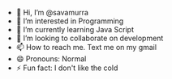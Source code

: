 - 👋 Hi, I’m @savamurra
- 👀 I’m interested in Programming
- 🌱 I’m currently learning Java Script
- 💞️ I’m looking to collaborate on development
- 📫 How to reach me. Text me on my gmail
- 😄 Pronouns: Normal
- ⚡ Fun fact: I don't like the cold

<!---
savamurra/savamurra is a ✨ special ✨ repository because its `README.md` (this file) appears on your GitHub profile.
You can click the Preview link to take a look at your changes.
--->
